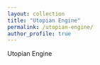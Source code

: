 ```yaml
---
layout: collection
title: "Utopian Engine"
permalink: /utopian-engine/
author_profile: true
---
```


Utopian Engine